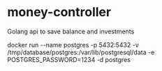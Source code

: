 # money-controller
Golang api to save balance and investments


docker run --name postgres -p 5432:5432 -v /tmp/database/postgres:/var/lib/postgresql/data -e POSTGRES_PASSWORD=1234 -d postgres



